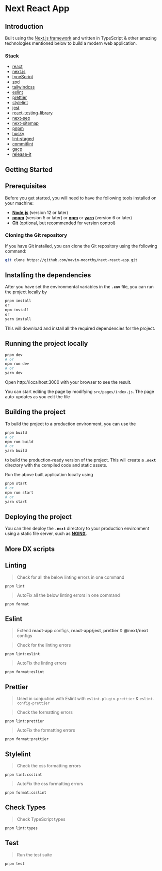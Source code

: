 # Next React App

## Introduction

Built using the [Next.js framework](https://nextjs.org/) and written in
TypeScript & other amazing technologies mentioned below to build a modern web
application.

### Stack

- [react](https://reactjs.org/)
- [next.js](https://nextjs.org/)
- [typeScript](https://www.typescriptlang.org/)
- [zod](https://github.com/colinhacks/zod)
- [tailwindcss](https://tailwindcss.com/)
- [eslint](https://eslint.org/)
- [prettier](https://prettier.io/)
- [stylelint](https://stylelint.io/)
- [jest](https://jestjs.io/)
- [react-testing-library](https://testing-library.com/docs/react-testing-library/intro/)
- [next-seo](https://github.com/garmeeh/next-seo#readme)
- [next-sitemap](https://github.com/iamvishnusankar/next-sitemap)
- [pnpm](https://pnpm.io/)
- [husky](https://typicode.github.io/husky/#/)
- [lint-staged](https://github.com/okonet/lint-staged#readme)
- [commitlint](https://commitlint.js.org/#/)
- [gacp](https://github.com/vivaxy/gacp#readme)
- [release-it](https://github.com/release-it/release-it#readme)

## Getting Started

## **Prerequisites**

Before you get started, you will need to have the following tools installed on
your machine:

- **[Node.js](https://nodejs.org/en/)** (version 12 or later)
- **[pnpm](https://pnpm.io/)** (version 5 or later) or
  **[npm](https://www.npmjs.com/)** or **[yarn](https://yarnpkg.com/)** (version
  6 or later)
- **[Git](https://git-scm.com/)** (optional, but recommended for version
  control)

### **Cloning the Git repository**

If you have Git installed, you can clone the Git repository using the following
command:

```bash
git clone https://github.com/navin-moorthy/next-react-app.git
```

## Installing the dependencies

After you have set the environmental variables in the **`.env`** file, you can
run the project locally by

```bash
pnpm install
or
npm install
or
yarn install
```

This will download and install all the required dependencies for the project.

## Running the project locally

```bash
pnpm dev
# or
npm run dev
# or
yarn dev
```

Open http://localhost:3000 with your browser to see the result.

You can start editing the page by modifying `src/pages/index.js`. The page
auto-updates as you edit the file

## **Building the project**

To build the project to a production environment, you can use the

```bash
pnpm build
# or
npm run build
# or
yarn build
```

to build the production-ready version of the project. This will create a
**`.next`** directory with the compiled code and static assets.

Run the above built application locally using

```bash
pnpm start
# or
npm run start
# or
yarn start
```

## **Deploying the project**

You can then deploy the **`.next`** directory to your production environment
using a static file server, such as **[NGINX](https://www.nginx.com/)**.

## More DX scripts

## Linting

> Check for all the below linting errors in one command

`pnpm lint`

> AutoFix all the below linting errors in one command

`pnpm format`

## Eslint

> Extend **react-app** configs, **react-app/jest**, **prettier** &
> **@next/next** configs

> Check for the linting errors

`pnpm lint:eslint`

> AutoFix the linting errors

`pnpm format:eslint`

## Prettier

> Used in conjuction with Eslint with `eslint-plugin-prettier` &
> `eslint-config-prettier`

> Check the formatting errors

`pnpm lint:prettier`

> AutoFix the formatting errors

`pnpm format:prettier`

## Stylelint

> Check the css formatting errors

`pnpm lint:csslint`

> AutoFix the css formatting errors

`pnpm format:csslint`

## Check Types

> Check TypeScript types

`pnpm lint:types`

## Test

> Run the test suite

`pnpm test`
